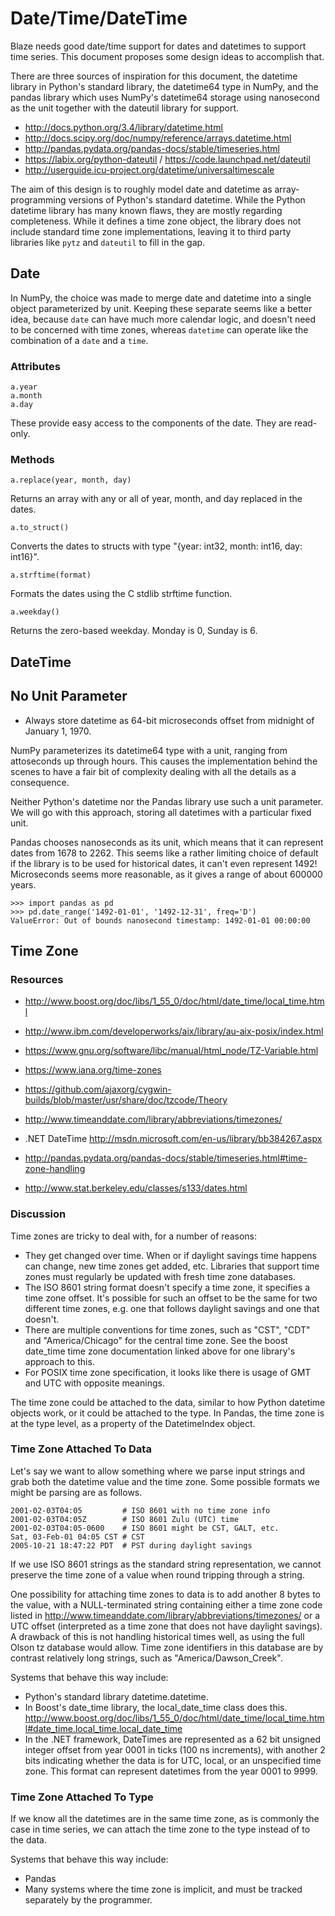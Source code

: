 ﻿# Date/Time/DateTime

Blaze needs good date/time support for dates and
datetimes to support time series. This document
proposes some design ideas to accomplish that.

There are three sources of inspiration for this
document, the datetime library in Python's standard
library, the datetime64 type in NumPy, and
the pandas library which uses NumPy's datetime64
storage using nanosecond as the unit together
with the dateutil library for support.

* http://docs.python.org/3.4/library/datetime.html
* http://docs.scipy.org/doc/numpy/reference/arrays.datetime.html
* http://pandas.pydata.org/pandas-docs/stable/timeseries.html
* https://labix.org/python-dateutil / https://code.launchpad.net/dateutil
* http://userguide.icu-project.org/datetime/universaltimescale

The aim of this design is to roughly
model date and datetime as array-programming versions
of Python's standard datetime. While the Python
datetime library has many known flaws, they are mostly
regarding completeness. While it defines a time zone
object, the library does not include standard
time zone implementations, leaving it to third party
libraries like ``pytz`` and ``dateutil`` to fill in
the gap.

## Date

In NumPy, the choice was made to merge date and datetime
into a single object parameterized by unit. Keeping
these separate seems like a better idea, because
``date`` can have much more calendar logic, and doesn't
need to be concerned with time zones, whereas
``datetime`` can operate like the combination of a
``date`` and a ``time``.

### Attributes

```
a.year
a.month
a.day
```

These provide easy access to the components of
the date. They are read-only.

### Methods

``a.replace(year, month, day)``

Returns an array with any or all of year, month,
and day replaced in the dates.

``a.to_struct()``

Converts the dates to structs with type
"{year: int32, month: int16, day: int16}".

``a.strftime(format)``

Formats the dates using the C stdlib strftime function.

``a.weekday()``

Returns the zero-based weekday. Monday is 0, Sunday
is 6.

## DateTime

## No Unit Parameter

* Always store datetime as 64-bit microseconds offset
  from midnight of January 1, 1970.

NumPy parameterizes its datetime64 type with a unit,
ranging from attoseconds up through hours. This
causes the implementation behind the scenes to have
a fair bit of complexity dealing with all the
details as a consequence.

Neither Python's datetime nor the Pandas library
use such a unit parameter. We will go with this
approach, storing all datetimes with a particular
fixed unit.

Pandas chooses nanoseconds as its unit, which means
that it can represent dates from 1678 to 2262. This
seems like a rather limiting choice of default if
the library is to be used for historical dates, it
can't even represent 1492! Microseconds seems more
reasonable, as it gives a range of about 600000 years.

```
>>> import pandas as pd
>>> pd.date_range('1492-01-01', '1492-12-31', freq='D')
ValueError: Out of bounds nanosecond timestamp: 1492-01-01 00:00:00
```

## Time Zone

### Resources

* http://www.boost.org/doc/libs/1_55_0/doc/html/date_time/local_time.html
* http://www.ibm.com/developerworks/aix/library/au-aix-posix/index.html
* https://www.gnu.org/software/libc/manual/html_node/TZ-Variable.html
* https://www.iana.org/time-zones
* https://github.com/ajaxorg/cygwin-builds/blob/master/usr/share/doc/tzcode/Theory
* http://www.timeanddate.com/library/abbreviations/timezones/
* .NET DateTime http://msdn.microsoft.com/en-us/library/bb384267.aspx

* http://pandas.pydata.org/pandas-docs/stable/timeseries.html#time-zone-handling
* http://www.stat.berkeley.edu/classes/s133/dates.html

### Discussion

Time zones are tricky to deal with, for a number of
reasons:

* They get changed over time. When or if daylight
  savings time happens can change, new time zones get
  added, etc. Libraries that support time zones must
  regularly be updated with fresh time zone databases.
* The ISO 8601 string format doesn't specify a
  time zone, it specifies a time zone offset. It's
  possible for such an offset to be the same for
  two different time zones, e.g. one that follows
  daylight savings and one that doesn't.
* There are multiple conventions for time zones, such
  as "CST", "CDT" and "America/Chicago" for the central
  time zone. See the boost date_time time zone
  documentation linked above for one library's
  approach to this.
* For POSIX time zone specification, it looks like
  there is usage of GMT and UTC with opposite meanings.
  

The time zone could be attached to the data, similar
to how Python datetime objects work, or it could be
attached to the type. In Pandas, the time zone
is at the type level, as a property of the
DatetimeIndex object.

### Time Zone Attached To Data

Let's say we want to allow something where we parse
input strings and grab both the datetime value and
the time zone. Some possible formats we might be parsing
are as follows.

```
2001-02-03T04:05         # ISO 8601 with no time zone info
2001-02-03T04:05Z        # ISO 8601 Zulu (UTC) time
2001-02-03T04:05-0600    # ISO 8601 might be CST, GALT, etc.
Sat, 03-Feb-01 04:05 CST # CST
2005-10-21 18:47:22 PDT  # PST during daylight savings
```

If we use ISO 8601 strings as the standard string
representation, we cannot preserve the time zone of
a value when round tripping through a string.

One possibility for attaching time zones to data is to
add another 8 bytes to the value, with a NULL-terminated
string containing either a time zone code listed in
http://www.timeanddate.com/library/abbreviations/timezones/
or a UTC offset (interpreted as a time zone that does not
have daylight savings). A drawback of this is not handling
historical times well, as using the full Olson tz database
would allow. Time zone identifiers in this database are
by contrast relatively long strings, such as
"America/Dawson_Creek".

Systems that behave this way include:

* Python's standard library datetime.datetime.
* In Boost's date_time library, the local_date_time class does this. http://www.boost.org/doc/libs/1_55_0/doc/html/date_time/local_time.html#date_time.local_time.local_date_time
* In the .NET framework, DateTimes are represented as a 62
  bit unsigned integer offset from year 0001 in ticks
  (100 ns increments), with another 2 bits indicating
  whether the data is for UTC, local, or an unspecified
  time zone. This format can represent datetimes from the
  year 0001 to 9999.

### Time Zone Attached To Type

If we know all the datetimes are in the same time zone,
as is commonly the case in time series, we can attach
the time zone to the type instead of to the data.

Systems that behave this way include:

* Pandas
* Many systems where the time zone is implicit, and must
  be tracked separately by the programmer.
